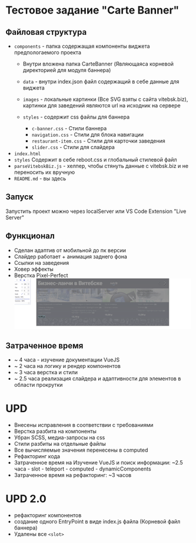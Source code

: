 # Тестовое задание "Carte Banner"
## Файловая структура
- `components` - папка содержащая компоненты виджета предпологаемого проекта
   - Внутри вложена папка CarteBanner (Являющаяса корневой директорией для модуля баннера)
   - `data` - внутри index.json файл содержащий в себе данные для виджета
  - `images` - локальные картинки (Все SVG взяты с сайта vitebsk.biz), картинки для заведений являются url на исходник на сервере

  - `styles` - содержит css файлы для баннера
     - `c-banner.css` - Стили баннера
     - `navigation.css` - Стили для блока навигации
     - `restaurant-item.css` - Стили для карточки заведения
     - `slider.css` - Стили для слайдера
- `index.html`
- `styles`  Содержит в себе reboot.css и глобальный стилевой файл
- `parseVitebskBiz.js` - хелпер, чтобы стянуть данные с vitebsk.biz и не переносить их вручную
- `README.md` - вы здесь

## Запуск
Запустить проект можно через localServer или VS Code Extension "Live Server"


## Функционал
 - Сделан адаптив от мобильной до пк версии
 - Слайдер работает + анимация заднего фона
 - Ссылки на заведения
 - Ховер эффекты
 - Верстка Pixel-Perfect ![Скриншот верстки с Pixel-Perfect плагином](./docs/image.png)

## Затраченное время
 - ~ 4 часа  - изучение документации VueJS
 - ~ 2 часа на логику и рендер компонентов
 - ~ 3 часа верстка и стили
 - ~ 2.5 часа реализация слайдера и адаптивности для элементов в области прокрутки

# UPD
- Внесены исправления в соответствии с требованиями
- Верстка разбита на компоненты
- Убран SCSS, медиа-запросы на css
- Стили разбиты на отдельные файлы
- Все вычисляемые значения перенесены в computed
- Рефакторинг кода
- Затраченное время на Изучение VueJS и поиск информации: ~2.5 часа
      - slot
      - teleport
      - computed
      - dynamicComponents
- Затраченное время на рефакторинг: ~3 часов


# UPD 2.0
- рефакторинг компонентов
- создание одного EntryPoint в виде index.js файла (Корневой файл баннера)
- Удалены все `<slot>`
